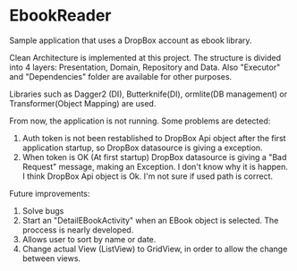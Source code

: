 # EbookReader
Sample application that uses a DropBox account as ebook library. 

Clean Architecture is implemented at this project. The structure is divided into 4 layers: Presentation, Domain, Repository and Data. Also "Executor" and "Dependencies" folder are available for other purposes.

Libraries such as Dagger2 (DI), Butterknife(DI), ormlite(DB management) or Transformer(Object Mapping) are used.

From now, the application is not running. Some problems are detected:

  1. Auth token is not been restablished to DropBox Api object after the first application startup, so DropBox datasource is giving a exception.
  2. When token is OK (At first startup) DropBox datasource is giving a "Bad Request" message, making an Exception. I don't know why it is happen. I think DropBox Api object is Ok. I'm not sure if used path is correct.

Future improvements:
1. Solve bugs
2. Start an "DetailEBookActivity" when an EBook object is selected. The proccess is nearly developed.
3. Allows user to sort by name or date. 
4. Change actual View (ListView) to GridView, in order to allow the change between views.


